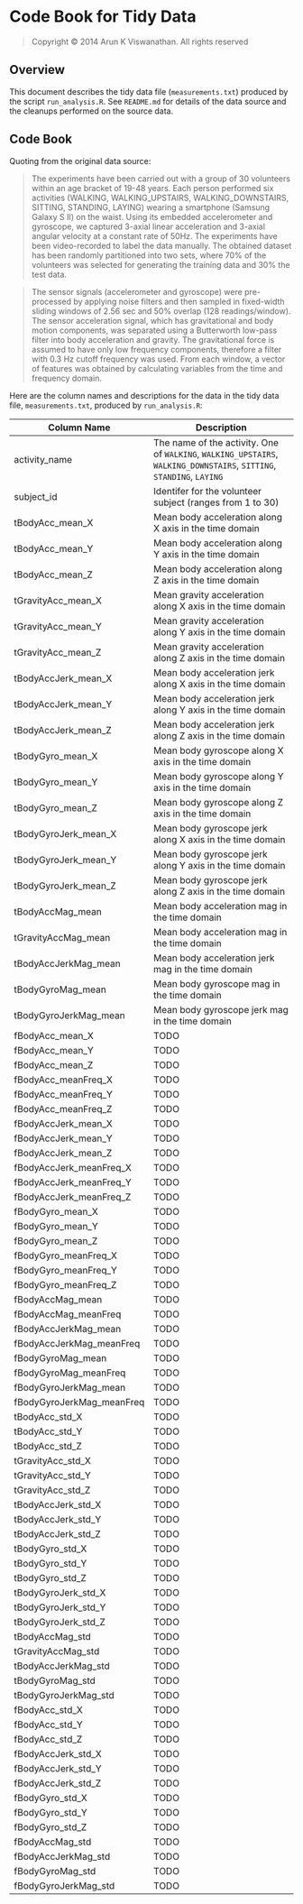 Code Book for Tidy Data
======================

> Copyright &copy; 2014 Arun K Viswanathan. All rights reserved

## Overview

This document describes the tidy data file (`measurements.txt`) produced by 
the script `run_analysis.R`. See `README.md` for details of the data source and
the cleanups performed on the source data.

## Code Book

Quoting from the original data source:

> The experiments have been carried out with a group of 30 volunteers within an 
> age bracket of 19-48 years. Each person performed six activities (WALKING, 
> WALKING_UPSTAIRS, WALKING_DOWNSTAIRS, SITTING, STANDING, LAYING) wearing a 
> smartphone (Samsung Galaxy S II) on the waist. Using its embedded accelerometer 
> and gyroscope, we captured 3-axial linear acceleration and 3-axial angular 
> velocity at a constant rate of 50Hz. The experiments have been video-recorded 
> to label the data manually. The obtained dataset has been randomly partitioned 
> into two sets, where 70% of the volunteers was selected for generating the 
> training data and 30% the test data. 

> The sensor signals (accelerometer and gyroscope) were pre-processed by 
> applying noise filters and then sampled in fixed-width sliding windows of 
> 2.56 sec and 50% overlap (128 readings/window). The sensor acceleration 
> signal, which has gravitational and body motion components, was separated 
> using a Butterworth low-pass filter into body acceleration and gravity. The 
> gravitational force is assumed to have only low frequency components, 
> therefore a filter with 0.3 Hz cutoff frequency was used. From each window, a
> vector of features was obtained by calculating variables from the time and 
> frequency domain.

Here are the column names and descriptions for the data in the tidy data file,
`measurements.txt`, produced by `run_analysis.R`:

Column Name | Description
----------- | -----------
activity_name |  The name of the activity. One of `WALKING`, `WALKING_UPSTAIRS`, `WALKING_DOWNSTAIRS`, `SITTING`, `STANDING`, `LAYING`
subject_id |  Identifer for the volunteer subject (ranges from 1 to 30)
tBodyAcc_mean_X |  Mean body acceleration along X axis in the time domain
tBodyAcc_mean_Y |  Mean body acceleration along Y axis in the time domain
tBodyAcc_mean_Z |  Mean body acceleration along Z axis in the time domain
tGravityAcc_mean_X |  Mean gravity acceleration along X axis in the time domain
tGravityAcc_mean_Y |  Mean gravity acceleration along Y axis in the time domain
tGravityAcc_mean_Z |  Mean gravity acceleration along Z axis in the time domain
tBodyAccJerk_mean_X |  Mean body acceleration jerk along X axis in the time domain
tBodyAccJerk_mean_Y |  Mean body acceleration jerk along Y axis in the time domain
tBodyAccJerk_mean_Z |  Mean body acceleration jerk along Z axis in the time domain
tBodyGyro_mean_X |  Mean body gyroscope along X axis in the time domain
tBodyGyro_mean_Y |  Mean body gyroscope along Y axis in the time domain
tBodyGyro_mean_Z |  Mean body gyroscope along Z axis in the time domain
tBodyGyroJerk_mean_X |  Mean body gyroscope jerk along X axis in the time domain
tBodyGyroJerk_mean_Y |  Mean body gyroscope jerk along Y axis in the time domain
tBodyGyroJerk_mean_Z |  Mean body gyroscope jerk along Z axis in the time domain
tBodyAccMag_mean |  Mean body acceleration mag in the time domain
tGravityAccMag_mean |  Mean body acceleration mag in the time domain
tBodyAccJerkMag_mean |  Mean body acceleration jerk mag in the time domain
tBodyGyroMag_mean |  Mean body gyroscope mag in the time domain
tBodyGyroJerkMag_mean |  Mean body gyroscope jerk mag in the time domain
fBodyAcc_mean_X |  TODO
fBodyAcc_mean_Y |  TODO
fBodyAcc_mean_Z |  TODO
fBodyAcc_meanFreq_X |  TODO
fBodyAcc_meanFreq_Y |  TODO
fBodyAcc_meanFreq_Z |  TODO
fBodyAccJerk_mean_X |  TODO
fBodyAccJerk_mean_Y |  TODO
fBodyAccJerk_mean_Z |  TODO
fBodyAccJerk_meanFreq_X |  TODO
fBodyAccJerk_meanFreq_Y |  TODO
fBodyAccJerk_meanFreq_Z |  TODO
fBodyGyro_mean_X |  TODO
fBodyGyro_mean_Y |  TODO
fBodyGyro_mean_Z |  TODO
fBodyGyro_meanFreq_X |  TODO
fBodyGyro_meanFreq_Y |  TODO
fBodyGyro_meanFreq_Z |  TODO
fBodyAccMag_mean |  TODO
fBodyAccMag_meanFreq |  TODO
fBodyAccJerkMag_mean |  TODO
fBodyAccJerkMag_meanFreq |  TODO
fBodyGyroMag_mean |  TODO
fBodyGyroMag_meanFreq |  TODO
fBodyGyroJerkMag_mean |  TODO
fBodyGyroJerkMag_meanFreq |  TODO
tBodyAcc_std_X |  TODO
tBodyAcc_std_Y |  TODO
tBodyAcc_std_Z |  TODO
tGravityAcc_std_X |  TODO
tGravityAcc_std_Y |  TODO
tGravityAcc_std_Z |  TODO
tBodyAccJerk_std_X |  TODO
tBodyAccJerk_std_Y |  TODO
tBodyAccJerk_std_Z |  TODO
tBodyGyro_std_X |  TODO
tBodyGyro_std_Y |  TODO
tBodyGyro_std_Z |  TODO
tBodyGyroJerk_std_X |  TODO
tBodyGyroJerk_std_Y |  TODO
tBodyGyroJerk_std_Z |  TODO
tBodyAccMag_std |  TODO
tGravityAccMag_std |  TODO
tBodyAccJerkMag_std |  TODO
tBodyGyroMag_std |  TODO
tBodyGyroJerkMag_std |  TODO
fBodyAcc_std_X |  TODO
fBodyAcc_std_Y |  TODO
fBodyAcc_std_Z |  TODO
fBodyAccJerk_std_X |  TODO
fBodyAccJerk_std_Y |  TODO
fBodyAccJerk_std_Z |  TODO
fBodyGyro_std_X |  TODO
fBodyGyro_std_Y |  TODO
fBodyGyro_std_Z |  TODO
fBodyAccMag_std |  TODO
fBodyAccJerkMag_std |  TODO
fBodyGyroMag_std |  TODO
fBodyGyroJerkMag_std |  TODO